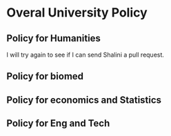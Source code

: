 # Overal University Policy

## Policy for Humanities
I will try again to see if I can send Shalini a pull request.
## Policy for biomed

## Policy for economics and Statistics

## Policy for Eng and Tech
